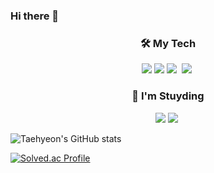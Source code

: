 ### Hi there 👋

<h3 align="center"> 🛠️ My Tech </h3>
<div align="center">
  <img src="https://img.shields.io/badge/Java-20232a.svg?style=for-the-badge&logo=jordan&logoColor=F9A03C" />
  <img src="https://img.shields.io/badge/Spring Boot-20232a.svg?style=for-the-badge&logo=spring-boot&logoColor=6DB33F" />
  <img src="https://img.shields.io/badge/Docker-20232a.svg?style=for-the-badge&logo=docker&logoColor=2496ED" />&nbsp
  <img src="https://img.shields.io/badge/Aws-F7DF1E.svg?style=for-the-badge&logo=amazon-web-services&logoColor=232F3E" />&nbsp
</div>

<h3 align="center"> 📖 I'm Stuyding </h3>
<div align="center">
  <img src="https://img.shields.io/badge/Spring Data Jpa-20232a.svg?style=for-the-badge&logo=spring-boot&logoColor=6DB33F" />
  <img src="https://img.shields.io/badge/MySQL-20232a.svg?style=for-the-badge&logo=mysql&logoColor=4479A1" />&nbsp
</div>


![Taehyeon's GitHub stats](https://github-readme-stats.vercel.app/api?username=whxogus215&show_icons=true&theme=nightowl)

[![Solved.ac Profile](http://mazassumnida.wtf/api/generate_badge?boj=whxogus215)](https://solved.ac/whxogus215)
